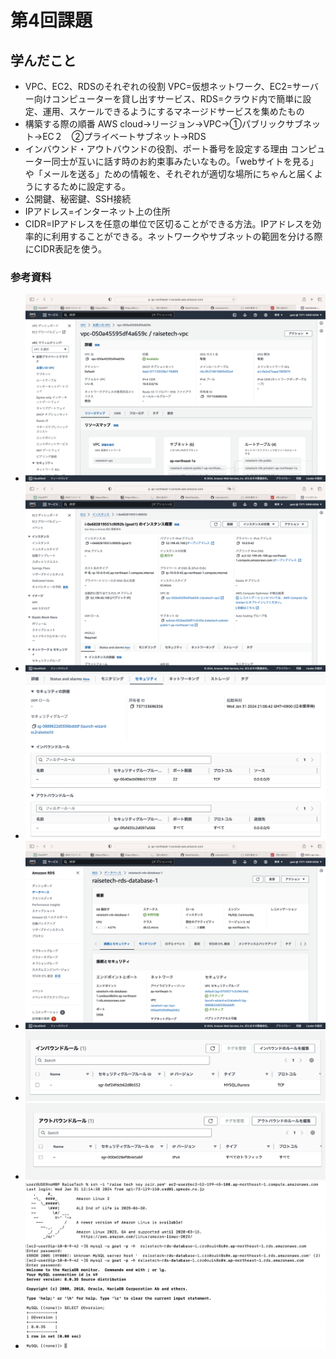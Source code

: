# 第4回課題

## 学んだこと
- VPC、EC2、RDSのそれぞれの役割
VPC=仮想ネットワーク、EC2=サーバー向けコンピューターを貸し出すサービス、RDS=クラウド内で簡単に設定、運用、スケールできるようにするマネージドサービスを集めたもの
- 構築する際の順番
AWS cloud→リージョン→VPC→①パブリックサブネット→EC２　②プライベートサブネット→RDS
- インバウンド・アウトバウンドの役割、ポート番号を設定する理由
コンピューター同士が互いに話す時のお約束事みたいなもの。「webサイトを見る」や「メールを送る」ための情報を、それぞれが適切な場所にちゃんと届くようにするために設定する。
- 公開鍵、秘密鍵、SSH接続
- IPアドレス=インターネット上の住所
- CIDR=IPアドレスを任意の単位で区切ることができる方法。IPアドレスを効率的に利用することができる。ネットワークやサブネットの範囲を分ける際にCIDR表記を使う。


### 参考資料

* ![VPC作成画面](img/lecture04-1.png)
* ![EC2作成画面](img/lecture04-2.png)
* ![EC2セキュリティグループ](img/lecture04-3.png)
* ![RDS作成画面](img/lecture04-4.png)
* ![RDSセキュリティグループ１](img/lecture04-5.png)
* ![RDSセキュリティグループ２](img/lecture04-6.png)
* ![EC2からRDSへ接続](img/lecture04-7.png)